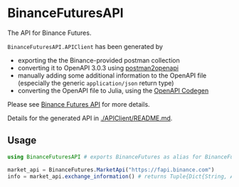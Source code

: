 # BinanceFuturesAPI

The API for Binance Futures.

`BinanceFuturesAPI.APIClient` has been generated by
- exporting the the Binance-provided postman collection
- converting it to OpenAPI 3.0.3 using [postman2openapi](https://github.com/kevinswiber/postman2openapi)
- manually adding some additional information to the OpenAPI file (especially the generic `application/json` return type)
- converting the OpenAPI file to Julia, using the [OpenAPI Codegen](https://github.com/openapitools/openapi-generator)

Please see [Binance Futures API](https://developers.binance.com/docs/derivatives/) for more details.

Details for the generated API in [./APIClient/README.md](./APIClient/README.md).

## Usage

```julia
using BinanceFuturesAPI # exports BinanceFutures as alias for BinanceFuturesAPI.APIClient

market_api = BinanceFutures.MarketApi("https://fapi.binance.com")
info = market_api.exchange_information() # returns Tuple{Dict{String, Any}, OpenAPI.Clients.ApiResponse}


```
